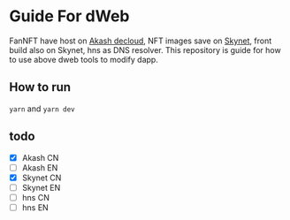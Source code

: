 # Guide For dWeb

FanNFT have host on [Akash decloud](https://akash.network/), NFT images save on [Skynet](https://siasky.net/), front build also on Skynet, hns as DNS resolver.
This repository is guide for how to use above dweb tools to modify dapp.

## How to run

`yarn` and `yarn dev`

## todo

- [x] Akash CN
- [ ] Akash EN
- [x] Skynet CN
- [ ] Skynet EN
- [ ] hns CN
- [ ] hns EN
